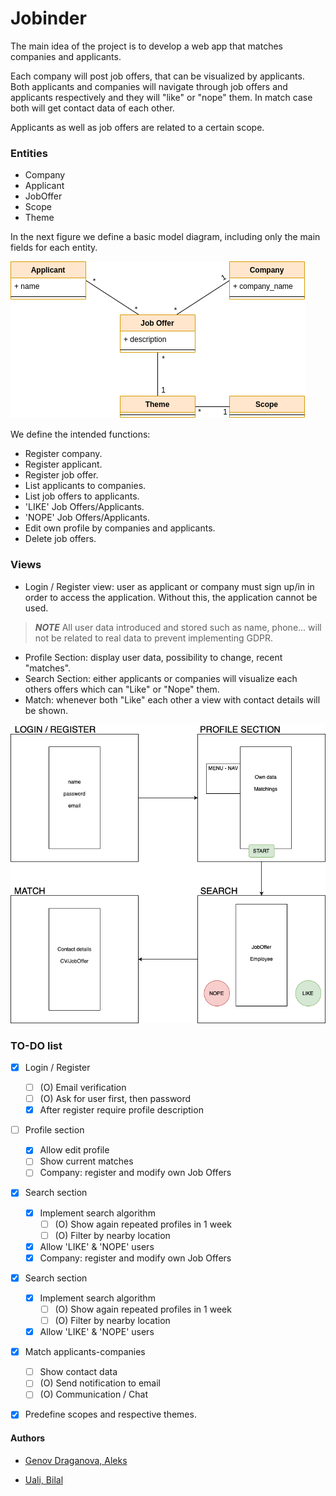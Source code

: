 # Jobinder

The main idea of the project is to develop a web app that matches companies and applicants.

Each company will post job offers, that can be visualized by applicants. Both applicants and companies will navigate through job offers and applicants respectively and they will "like" or "nope" them. In match case both will get contact data of each other. 

Applicants as well as job offers are related to a certain scope.
### Entities
* Company
* Applicant
* JobOffer
* Scope
* Theme

In the next figure we define a basic model diagram, including only the main fields for each entity.

![alt-text](media/model_diagram.png)

We define the intended functions:
* Register company.
* Register applicant.
* Register job offer.
* List applicants to companies.
* List job offers to applicants.
* 'LIKE' Job Offers/Applicants.
* 'NOPE' Job Offers/Applicants.
* Edit own profile by companies and applicants.
* Delete job offers.

### Views

* Login / Register view: user as applicant or company must sign up/in in order to access the application. 
Without this, the application cannot be used. 
> **_NOTE_** All user data introduced and stored such as name, phone... will not be related to real data to prevent implementing GDPR.
* Profile Section: display user data, possibility to change, recent "matches".
* Search Section: either applicants or companies will visualize each others offers which can "Like" or "Nope" them.
* Match: whenever both "Like" each other a view with contact details will be shown.

![alt-text](media/views.png)

### TO-DO list

- [x] Login / Register
    - [ ] (O) Email verification
    - [ ] (O) Ask for user first, then password
    - [x] After register require profile description
- [ ] Profile section
    - [X] Allow edit profile 
    - [ ] Show current matches
    - [ ] Company: register and modify own Job Offers
- [x] Search section
    - [x] Implement search algorithm
        - [ ] (O) Show again repeated profiles in 1 week
        - [ ] (O) Filter by nearby location
    - [x] Allow 'LIKE' & 'NOPE' users
    - [x] Company: register and modify own Job Offers
- [x] Search section
    - [x] Implement search algorithm
        - [ ] (O) Show again repeated profiles in 1 week
        - [ ] (O) Filter by nearby location
    - [x] Allow 'LIKE' & 'NOPE' users
- [x] Match applicants-companies
    - [ ] Show contact data
    - [ ] (O) Send notification to email 
    - [ ] (O) Communication / Chat
- [X] Predefine scopes and respective themes.



#### Authors
* [Genov Draganova, Aleks](https://github.com/AleksSG)

* [Uali, Bilal](https://github.com/bilaluali)
